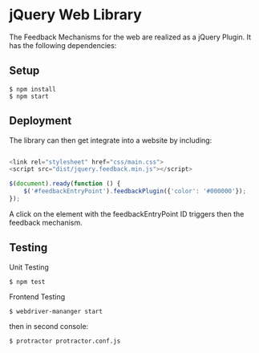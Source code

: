 # jQuery Web Library

The Feedback Mechanisms for the web are realized as a jQuery Plugin. It has the following dependencies:

## Setup

    $ npm install    
    $ npm start

## Deployment

The library can then get integrate into a website by including:

```javascript

<link rel="stylesheet" href="css/main.css">
<script src="dist/jquery.feedback.min.js"></script>

$(document).ready(function () {
    $('#feedbackEntryPoint').feedbackPlugin({'color': '#000000'});
});
```

A click on the element with the feedbackEntryPoint ID triggers then the feedback mechanism.


## Testing

Unit Testing

    $ npm test
    
Frontend Testing

    $ webdriver-mananger start

then in second console:
    
    $ protractor protractor.conf.js     
